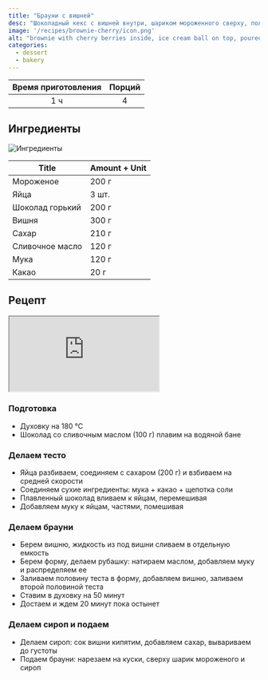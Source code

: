 ```yaml
---
title: "Брауни с вишней"
desc: "Шоколадный кекс с вишней внутри, шариком мороженного сверху, политый вишневым сиропом"
image: '/recipes/brownie-cherry/icon.png'
alt: "brownie with cherry berries inside, ice cream ball on top, poured with cherry syrup colorful icon with white background brownie with cherry berries inside, ice cream ball on top, poured with cherry syrup colorful icon with white background"
categories:
  - dessert
  - bakery
---
```


| Время приготовления | Порций |
|:-------------------:|:------:|
|         1 ч         |   4    |

## Ингредиенты

![Ингредиенты](/images/recipes/brownie-cherry/ingredients.png)

| Title               | Amount + Unit |
|---------------------|---------------|
| Мороженое           | 200 г         |
| Яйца                | 3 шт.         |
| Шоколад горький     | 200 г         |
| Вишня               | 300 г         |
| Сахар               | 210 г         |
| Сливочное масло     | 120 г         |
| Мука                | 120 г         |
| Какао               | 20 г          |

## Рецепт

<iframe src="https://www.youtube.com/embed/9tOQDAAoQkI" ></iframe>

### Подготовка

- Духовку на 180 ℃
- Шоколад со сливочным маслом (100 г) плавим на водяной бане

### Делаем тесто

- Яйца разбиваем, соединяем с сахаром (200 г) и взбиваем на средней скорости
- Соединяем сухие ингредиенты: мука + какао + щепотка соли
- Плавленный шоколад вливаем к яйцам, перемешивая
- Добавляем муку к яйцам, частями, помешивая

### Делаем брауни

- Берем вишню, жидкость из под вишни сливаем в отдельную емкость
- Берем форму, делаем рубашку: натираем маслом, добавляем муку и распределяем ее
- Заливаем половину теста в форму, добавляем вишню, заливаем второй половиной теста
- Ставим в духовку на 50 минут
- Достаем и ждем 20 минут пока остынет

### Делаем сироп и подаем

- Делаем сироп: сок вишни кипятим, добавляем сахар, вывариваем до густоты
- Подаем брауни: нарезаем на куски, сверху шарик мороженого и сироп

